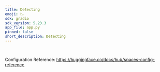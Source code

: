 ```yaml
---
title: Detecting
emoji: 📉
sdk: gradio
sdk_version: 5.23.3
app_file: app.py
pinned: false
short_description: Detecting
---
```


<br>

Configuration Reference: https://huggingface.co/docs/hub/spaces-config-reference

<br>
<br>

<br>
<br>

<br>
<br>

<br>
<br>
